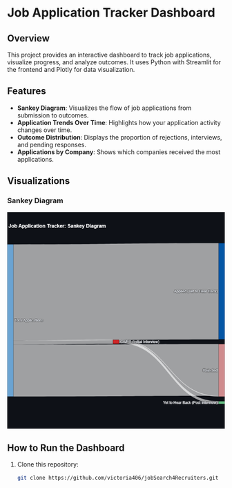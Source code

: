 # Job Application Tracker Dashboard

## Overview
This project provides an interactive dashboard to track job applications, visualize progress, and analyze outcomes. It uses Python with Streamlit for the frontend and Plotly for data visualization.

## Features
- **Sankey Diagram**: Visualizes the flow of job applications from submission to outcomes.
- **Application Trends Over Time**: Highlights how your application activity changes over time.
- **Outcome Distribution**: Displays the proportion of rejections, interviews, and pending responses.
- **Applications by Company**: Shows which companies received the most applications.

## Visualizations
### Sankey Diagram
![Sankey Diagram](sankey_diagram.png)


## How to Run the Dashboard
1. Clone this repository:
   ```bash
   git clone https://github.com/victoria406/jobSearch4Recruiters.git
